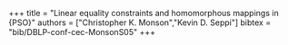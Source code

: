 +++
title =  "Linear equality constraints and homomorphous mappings in {PSO}"
authors = ["Christopher K. Monson","Kevin D. Seppi"]
bibtex = "bib/DBLP-conf-cec-MonsonS05"
+++

